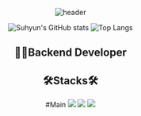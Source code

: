 <!--
**Suxxxxhyun/Suxxxxhyun** is a ✨ _special_ ✨ repository because its `README.md` (this file) appears on your GitHub profile.

Here are some ideas to get you started:

- 🔭 I’m currently working on ...
- 🌱 I’m currently learning ...
- 👯 I’m looking to collaborate on ...
- 🤔 I’m looking for help with ...
- 💬 Ask me about ...
- 📫 How to reach me: ...
- 😄 Pronouns: ...
- ⚡ Fun fact: ...
-->

<div align="center">
  
![header](https://capsule-render.vercel.app/api?type=Rect&color=auto&height=300&section=header&text=Welcome!&fontSize=90&animation=fadeIn&desc=Suhyun's%20Github%20profile&descAlign=65&descAlignY=65)  

![Suhyun's GitHub stats](https://github-readme-stats.vercel.app/api?username=kkkapuq&show_icons=true&theme=radical)
![Top Langs](https://github-readme-stats.vercel.app/api/top-langs/?username=kkkapuq&layout=compact&theme=radical)
  
## 👩‍💻Backend Developer

## 🛠Stacks🛠
#Main
<img src="https://img.shields.io/badge/Java-red?style=for-the-badge&logo=Java&logoColor=black">
<img src="https://img.shields.io/badge/Spring-green?style=for-the-badge&logo=Spring&logoColor=black">
<img src="https://img.shields.io/badge/Oracle-red?style=for-the-badge&logo=Oracle&logoColor=white">

</div>  

